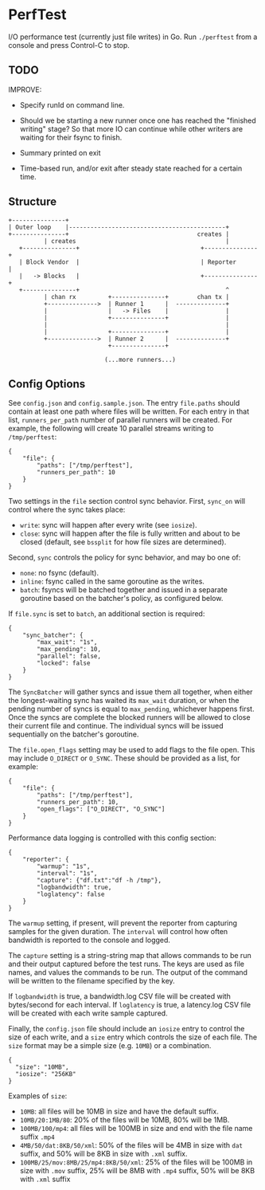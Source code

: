 # PerfTest

I/O performance test (currently just file writes) in Go. Run `./perftest` from a console and press Control-C to stop.

## TODO ##

IMPROVE:

- Specify runId on command line.

- Should we be starting a new runner once one has reached the "finished writing" stage? So that more IO can continue
  while other writers are waiting for their fsync to finish.

- Summary printed on exit

- Time-based run, and/or exit after steady state reached for a certain time.

## Structure ##

    +---------------+
    | Outer loop    |--------------------------------------------+
    +---------------+                                    creates |
              | creates                                          |
       +---------------+                                  +---------------+
       | Block Vendor  |                                  | Reporter      |
       |   -> Blocks   |                                  +---------------+
       +---------------+                                         ^
              | chan rx         +---------------+        chan tx |
              +-------------->  | Runner 1      |  --------------+
              |                 |   -> Files    |                |
              |                 +---------------+                |
              |                                                  |
              |                 +---------------+                |
              +-------------->  | Runner 2      |  --------------+
                                +---------------+
                                
                               (...more runners...)


## Config Options

See `config.json` and `config.sample.json`. The entry `file.paths` should contain at least one path where files will be
written. For each entry in that list, `runners_per_path` number of parallel runners will be created. For example, the
following will create 10 parallel streams writing to `/tmp/perftest`:

    {
        "file": {
            "paths": ["/tmp/perftest"],
            "runners_per_path": 10
        }
    }

Two settings in the `file` section control sync behavior. First, `sync_on` will control where the sync takes place:

* `write`: sync will happen after every write (see `iosize`).
* `close`: sync will happen after the file is fully written and about to be closed (default, see `bssplit` for how file sizes are determined).

Second, `sync` controls the policy for sync behavior, and may bo one of:

* `none`: no fsync (default).
* `inline`: fsync called in the same goroutine as the writes.
* `batch`: fsyncs will be batched together and issued in a separate goroutine based on the batcher's policy, as
  configured below.

If `file.sync` is set to `batch`, an additional section is required:

    {
        "sync_batcher": {
            "max_wait": "1s",
            "max_pending": 10,
            "parallel": false,
            "locked": false
        }
    }

The `SyncBatcher` will gather syncs and issue them all together, when either the longest-waiting sync has waited
its `max_wait` duration, or when the pending number of syncs is equal to `max_pending`, whichever happens first. Once
the syncs are complete the blocked runners will be allowed to close their current file and continue. The individual
syncs will be issued sequentially on the batcher's goroutine.

The `file.open_flags` setting may be used to add flags to the file open. This may include `O_DIRECT` or `O_SYNC`. These
should be provided as a list, for example:

    {
        "file": {
            "paths": ["/tmp/perftest"],
            "runners_per_path": 10,
            "open_flags": ["O_DIRECT", "O_SYNC"]
        }
    }

Performance data logging is controlled with this config section:

    {
        "reporter": {
            "warmup": "1s",
            "interval": "1s",
            "capture": {"df.txt":"df -h /tmp"},
            "logbandwidth": true,
            "loglatency": false
        }
    }

The `warmup` setting, if present, will prevent the reporter from capturing samples for the given duration. The
`interval` will control how often bandwidth is reported to the console and logged.

The `capture` setting is a string-string map that allows commands to be run and their output captured before the
test runs. The keys are used as file names, and values the commands to be run. The output of the command will be
written to the filename specified by the key.

If `logbandwidth` is true, a bandwidth.log CSV file will be created with bytes/second for each interval. If
`loglatency` is true, a latency.log CSV file will be created with each write sample captured.

Finally, the `config.json` file should include an `iosize` entry to control the size of each write, and a `size`
entry which controls the size of each file. The `size` format may be a simple size (e.g. `10MB`) or a combination.

    {
      "size": "10MB",
      "iosize": "256KB"
    }

Examples of `size`:

* `10MB`: all files will be 10MB in size and have the default suffix.
* `10MB/20:1MB/80`: 20% of the files will be 10MB, 80% will be 1MB.
* `100MB/100/mp4`: all files will be 100MB in size and end with the file name suffix `.mp4`
* `4MB/50/dat:8KB/50/xml`: 50% of the files will be 4MB in size with `dat` suffix, and 50% will be 8KB in size with `.xml` suffix.
* `100MB/25/mov:8MB/25/mp4:8KB/50/xml`: 25% of the files will be 100MB in size with `.mov` suffix, 25% will be 8MB with `.mp4` suffix, 50% will be 8KB with `.xml` suffix

